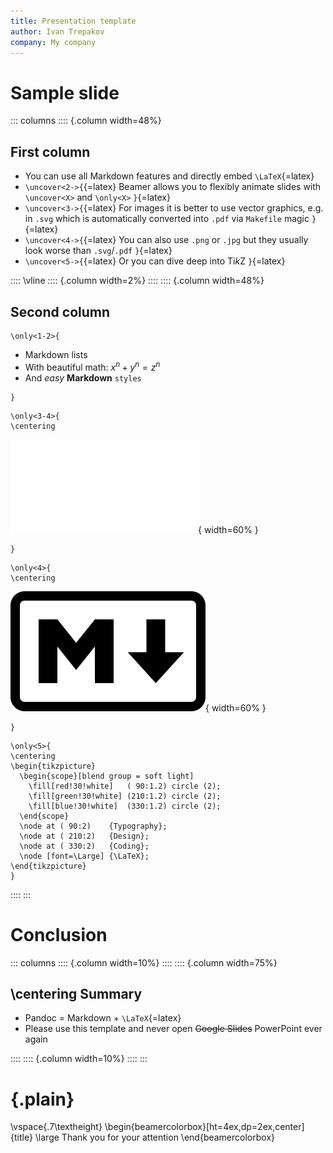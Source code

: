 ```yaml
---
title: Presentation template
author: Ivan Trepakov
company: My company
---
```


# Sample slide

::: columns
:::: {.column width=48%}

## First column

- You can use all Markdown features and directly embed `\LaTeX`{=latex}
- `\uncover<2->{`{=latex} Beamer allows you to flexibly animate slides with `\uncover<X>` and `\only<X>` `}`{=latex}
- `\uncover<3->{`{=latex} For images it is better to use vector graphics, e.g. in `.svg` which is automatically converted into `.pdf` via `Makefile` magic `}`{=latex}
- `\uncover<4->{`{=latex} You can also use `.png` or `.jpg` but they usually look worse than `.svg`/`.pdf` `}`{=latex}
- `\uncover<5->{`{=latex} Or you can dive deep into Ti*k*Z `}`{=latex}

::::
\vline
:::: {.column width=2%}
::::
:::: {.column width=48%}

## Second column

```{=latex}
\only<1-2>{
```
- Markdown lists
- With beautiful math: $x^n + y^n = z^n$
- And *easy* **Markdown** `styles`
```{=latex}
}
```

```{=latex}
\only<3-4>{
\centering
```
![](images/Markdown-mark.pdf){ width=60% }
```{=latex}
}
```

```{=latex}
\only<4>{
\centering
```
![](images/Markdown-mark.svg.png){ width=60% }
```{=latex}
}
```

```{=latex}
\only<5>{
\centering
\begin{tikzpicture}
  \begin{scope}[blend group = soft light]
    \fill[red!30!white]   ( 90:1.2) circle (2);
    \fill[green!30!white] (210:1.2) circle (2);
    \fill[blue!30!white]  (330:1.2) circle (2);
  \end{scope}
  \node at ( 90:2)    {Typography};
  \node at ( 210:2)   {Design};
  \node at ( 330:2)   {Coding};
  \node [font=\Large] {\LaTeX};
\end{tikzpicture}
}
```

::::
:::

# Conclusion

::: columns
:::: {.column width=10%}
::::
:::: {.column width=75%}

## \centering Summary

- Pandoc = Markdown + `\LaTeX`{=latex}
- Please use this template and never open ~~Google Slides~~ PowerPoint ever again

::::
:::: {.column width=10%}
::::
:::

# {.plain}

\vspace{.7\textheight}
\begin{beamercolorbox}[ht=4ex,dp=2ex,center]{title}
\large Thank you for your attention
\end{beamercolorbox}


